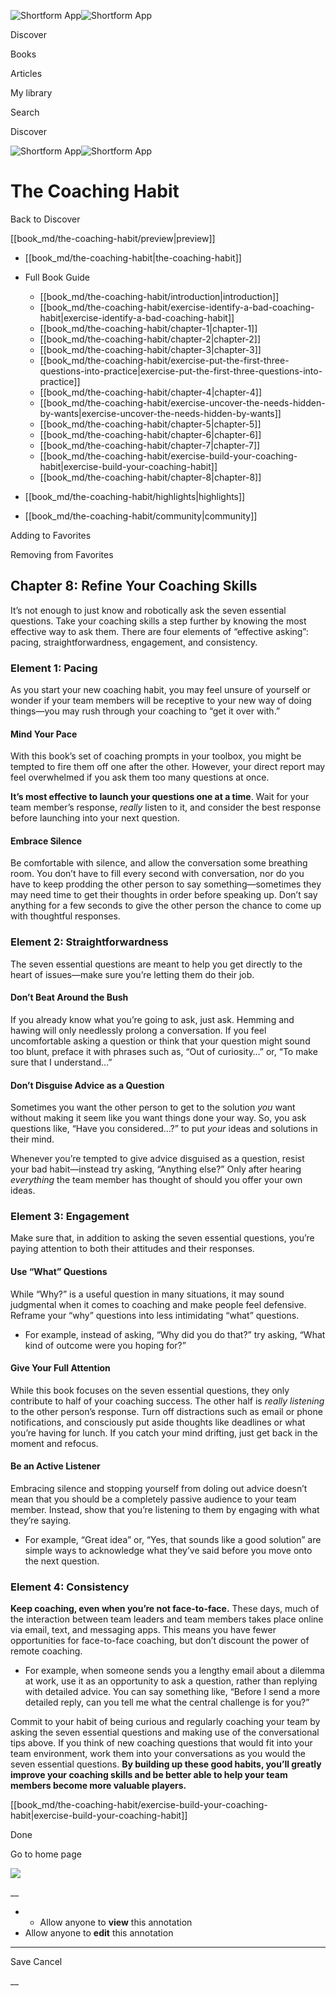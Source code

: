 ![Shortform App](/img/logo.36a2399e.svg)![Shortform App](/img/logo-dark.70c1b072.svg)

Discover

Books

Articles

My library

Search

Discover

![Shortform App](/img/logo.36a2399e.svg)![Shortform App](/img/logo-dark.70c1b072.svg)

# The Coaching Habit

Back to Discover

[[book_md/the-coaching-habit/preview|preview]]

  * [[book_md/the-coaching-habit|the-coaching-habit]]
  * Full Book Guide

    * [[book_md/the-coaching-habit/introduction|introduction]]
    * [[book_md/the-coaching-habit/exercise-identify-a-bad-coaching-habit|exercise-identify-a-bad-coaching-habit]]
    * [[book_md/the-coaching-habit/chapter-1|chapter-1]]
    * [[book_md/the-coaching-habit/chapter-2|chapter-2]]
    * [[book_md/the-coaching-habit/chapter-3|chapter-3]]
    * [[book_md/the-coaching-habit/exercise-put-the-first-three-questions-into-practice|exercise-put-the-first-three-questions-into-practice]]
    * [[book_md/the-coaching-habit/chapter-4|chapter-4]]
    * [[book_md/the-coaching-habit/exercise-uncover-the-needs-hidden-by-wants|exercise-uncover-the-needs-hidden-by-wants]]
    * [[book_md/the-coaching-habit/chapter-5|chapter-5]]
    * [[book_md/the-coaching-habit/chapter-6|chapter-6]]
    * [[book_md/the-coaching-habit/chapter-7|chapter-7]]
    * [[book_md/the-coaching-habit/exercise-build-your-coaching-habit|exercise-build-your-coaching-habit]]
    * [[book_md/the-coaching-habit/chapter-8|chapter-8]]
  * [[book_md/the-coaching-habit/highlights|highlights]]
  * [[book_md/the-coaching-habit/community|community]]



Adding to Favorites 

Removing from Favorites 

## Chapter 8: Refine Your Coaching Skills

It’s not enough to just know and robotically ask the seven essential questions. Take your coaching skills a step further by knowing the most effective way to ask them. There are four elements of “effective asking”: pacing, straightforwardness, engagement, and consistency.

### Element 1: Pacing

As you start your new coaching habit, you may feel unsure of yourself or wonder if your team members will be receptive to your new way of doing things—you may rush through your coaching to “get it over with.”

#### Mind Your Pace

With this book’s set of coaching prompts in your toolbox, you might be tempted to fire them off one after the other. However, your direct report may feel overwhelmed if you ask them too many questions at once.

**It’s most effective to launch your questions one at a time**. Wait for your team member’s response, _really_ listen to it, and consider the best response before launching into your next question.

#### Embrace Silence

Be comfortable with silence, and allow the conversation some breathing room. You don’t have to fill every second with conversation, nor do you have to keep prodding the other person to say something—sometimes they may need time to get their thoughts in order before speaking up. Don’t say anything for a few seconds to give the other person the chance to come up with thoughtful responses.

### Element 2: Straightforwardness

The seven essential questions are meant to help you get directly to the heart of issues—make sure you’re letting them do their job.

#### Don’t Beat Around the Bush

If you already know what you’re going to ask, just ask. Hemming and hawing will only needlessly prolong a conversation. If you feel uncomfortable asking a question or think that your question might sound too blunt, preface it with phrases such as, “Out of curiosity…” or, “To make sure that I understand…”

#### Don’t Disguise Advice as a Question

Sometimes you want the other person to get to the solution _you_ want without making it seem like you want things done your way. So, you ask questions like, “Have you considered…?” to put _your_ ideas and solutions in their mind.

Whenever you’re tempted to give advice disguised as a question, resist your bad habit—instead try asking, “Anything else?” Only after hearing _everything_ the team member has thought of should you offer your own ideas.

### Element 3: Engagement

Make sure that, in addition to asking the seven essential questions, you’re paying attention to both their attitudes and their responses.

#### Use “What” Questions

While “Why?” is a useful question in many situations, it may sound judgmental when it comes to coaching and make people feel defensive. Reframe your “why” questions into less intimidating “what” questions.

  * For example, instead of asking, “Why did you do that?” try asking, “What kind of outcome were you hoping for?”



#### Give Your Full Attention

While this book focuses on the seven essential questions, they only contribute to half of your coaching success. The other half is _really listening_ to the other person’s response. Turn off distractions such as email or phone notifications, and consciously put aside thoughts like deadlines or what you’re having for lunch. If you catch your mind drifting, just get back in the moment and refocus.

#### Be an Active Listener

Embracing silence and stopping yourself from doling out advice doesn’t mean that you should be a completely passive audience to your team member. Instead, show that you’re listening to them by engaging with what they’re saying.

  * For example, “Great idea” or, “Yes, that sounds like a good solution” are simple ways to acknowledge what they’ve said before you move onto the next question. 



### Element 4: Consistency

**Keep coaching, even when you’re not face-to-face.** These days, much of the interaction between team leaders and team members takes place online via email, text, and messaging apps. This means you have fewer opportunities for face-to-face coaching, but don’t discount the power of remote coaching.

  * For example, when someone sends you a lengthy email about a dilemma at work, use it as an opportunity to ask a question, rather than replying with detailed advice. You can say something like, “Before I send a more detailed reply, can you tell me what the central challenge is for you?”



Commit to your habit of being curious and regularly coaching your team by asking the seven essential questions and making use of the conversational tips above. If you think of new coaching questions that would fit into your team environment, work them into your conversations as you would the seven essential questions. **By building up these good habits, you’ll greatly improve your coaching skills and be better able to help your team members become more valuable players.**

[[book_md/the-coaching-habit/exercise-build-your-coaching-habit|exercise-build-your-coaching-habit]]

Done

Go to home page 

![](https://bat.bing.com/action/0?ti=56018282&Ver=2&mid=e6e723b7-7afd-45fb-a8b7-5e22f88d41f2&sid=1711133063fa11eebdec89a8b8ae3bbc&vid=171147a063fa11eea7440fcfeb230d96&vids=0&msclkid=N&pi=0&lg=en-US&sw=800&sh=600&sc=24&nwd=1&tl=Shortform%20%7C%20Book&p=https%3A%2F%2Fwww.shortform.com%2Fapp%2Fbook%2Fthe-coaching-habit%2Fchapter-8&r=&lt=384&evt=pageLoad&sv=1&rn=152047)

__

  *   * Allow anyone to **view** this annotation
  * Allow anyone to **edit** this annotation



* * *

Save Cancel

__



